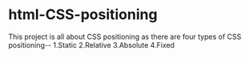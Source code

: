 # html-CSS-positioning
This project is all about CSS positioning as there are four types of CSS positioning-- 1.Static 2.Relative 3.Absolute 4.Fixed
